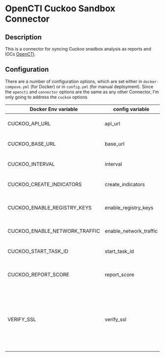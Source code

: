 # OpenCTI Cuckoo Sandbox Connector

## Description
This is a connector for syncing Cuckoo snadbox analysis as reports and IOCs [OpenCTI](https://github.com/OpenCTI-Platform/opencti).

## Configuration
There are a number of configuration options, which are set either in `docker-compose.yml` (for Docker) or in `config.yml` (for manual deployment). Since the `opencti` and `connector` options are the same as any other Connector, I'm only going to address the `cuckoo` options

| Docker Env variable           | config variable          | Description
| ------------------------------|--------------------------|------------
| CUCKOO_API_URL                | api_url                  | The Cuckoo API server's Endpoint
| CUCKOO_BASE_URL               | base_url                 | The Sandbox's web address
| CUCKOO_INTERVAL               | interval                 | How oftern to poll for new jobs
| CUCKOO_CREATE_INDICATORS      | create_indicators        | Create Indicators for Observeables
| CUCKOO_ENABLE_REGISTRY_KEYS   | enable_registry_keys     | Create Registy Observeables for created registry keys
| CUCKOO_ENABLE_NETWORK_TRAFFIC | enable_network_traffic   | Create NetworkTraffic Observeables
| CUCKOO_START_TASK_ID          | start_task_id            | First Cuckoo Task ID to Sync From
| CUCKOO_REPORT_SCORE           | report_score             | Create a report for any score above this
| VERIFY_SSL                    | verify_ssl               | Boolean statement on whether to require an SSL/TLS connection with the Cuckoo API Server. Default to True

